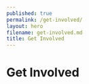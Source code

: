 ```yaml
---
published: true
permalink: /get-involved/
layout: hero
filename: get-involved.md
title: Get Involved
---
```


# Get Involved